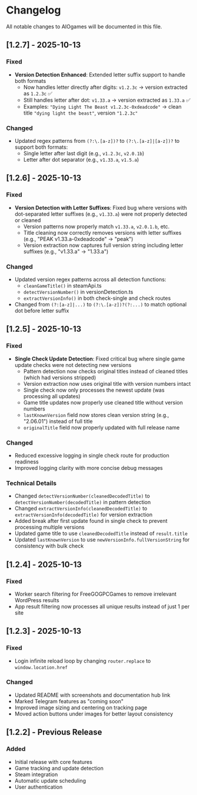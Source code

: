 # Changelog

All notable changes to AIOgames will be documented in this file.

## [1.2.7] - 2025-10-13

### Fixed
- **Version Detection Enhanced**: Extended letter suffix support to handle both formats
  - Now handles letter directly after digits: `v1.2.3c` → version extracted as `1.2.3c` ✅
  - Still handles letter after dot: `v1.33.a` → version extracted as `1.33.a` ✅
  - Examples: `"Dying Light The Beast v1.2.3c-0xdeadcode"` → clean title `"dying light the beast"`, version `"1.2.3c"`
  
### Changed
- Updated regex patterns from `(?:\.[a-z])?` to `(?:\.[a-z]|[a-z])?` to support both formats:
  - Single letter after last digit (e.g., `v1.2.3c`, `v2.0.1b`)
  - Letter after dot separator (e.g., `v1.33.a`, `v1.5.a`)

## [1.2.6] - 2025-10-13

### Fixed
- **Version Detection with Letter Suffixes**: Fixed bug where versions with dot-separated letter suffixes (e.g., `v1.33.a`) were not properly detected or cleaned
  - Version patterns now properly match `v1.33.a`, `v2.0.1.b`, etc.
  - Title cleaning now correctly removes versions with letter suffixes (e.g., "PEAK v1.33.a-0xdeadcode" → "peak")
  - Version extraction now captures full version string including letter suffixes (e.g., "v1.33.a" → "1.33.a")
  
### Changed
- Updated version regex patterns across all detection functions:
  - `cleanGameTitle()` in steamApi.ts
  - `detectVersionNumber()` in versionDetection.ts
  - `extractVersionInfo()` in both check-single and check routes
- Changed from `(?:[a-z]|...)` to `(?:\.[a-z])?(?:...)` to match optional dot before letter suffix

## [1.2.5] - 2025-10-13

### Fixed
- **Single Check Update Detection**: Fixed critical bug where single game update checks were not detecting new versions
  - Pattern detection now checks original titles instead of cleaned titles (which had versions stripped)
  - Version extraction now uses original title with version numbers intact
  - Single check now only processes the newest update (was processing all updates)
  - Game title updates now properly use cleaned title without version numbers
  - `lastKnownVersion` field now stores clean version string (e.g., "2.06.01") instead of full title
  - `originalTitle` field now properly updated with full release name

### Changed
- Reduced excessive logging in single check route for production readiness
- Improved logging clarity with more concise debug messages

### Technical Details
- Changed `detectVersionNumber(cleanedDecodedTitle)` to `detectVersionNumber(decodedTitle)` in pattern detection
- Changed `extractVersionInfo(cleanedDecodedTitle)` to `extractVersionInfo(decodedTitle)` for version extraction
- Added break after first update found in single check to prevent processing multiple versions
- Updated game title to use `cleanedDecodedTitle` instead of `result.title`
- Updated `lastKnownVersion` to use `newVersionInfo.fullVersionString` for consistency with bulk check

## [1.2.4] - 2025-10-13

### Fixed
- Worker search filtering for FreeGOGPCGames to remove irrelevant WordPress results
- App result filtering now processes all unique results instead of just 1 per site

## [1.2.3] - 2025-10-13

### Fixed
- Login infinite reload loop by changing `router.replace` to `window.location.href`

### Changed
- Updated README with screenshots and documentation hub link
- Marked Telegram features as "coming soon"
- Improved image sizing and centering on tracking page
- Moved action buttons under images for better layout consistency

## [1.2.2] - Previous Release

### Added
- Initial release with core features
- Game tracking and update detection
- Steam integration
- Automatic update scheduling
- User authentication
